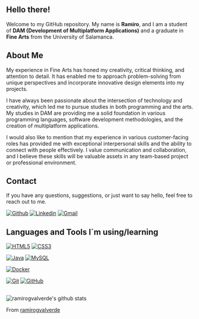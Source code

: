 ## Hello there!

Welcome to my GitHub repository. My name is **Ramiro**, and I am a student of **DAM (Development of Multiplatform Applications)** and a graduate in **Fine Arts** from the University of Salamanca.

## About Me

My experience in Fine Arts has honed my creativity, critical thinking, and attention to detail. It has enabled me to approach problem-solving from unique perspectives and incorporate innovative design elements into my projects.

I have always been passionate about the intersection of technology and creativity, which led me to pursue studies in both programming and the arts. My studies in DAM are providing me a solid foundation in various programming languages, software development methodologies, and the creation of multiplatform applications.

I would also like to mention that my experience in various customer-facing roles has provided me with exceptional interpersonal skills and the ability to connect with people effectively. I value communication and collaboration, and I believe these skills will be valuable assets in any team-based project or professional environment.

## Contact

If you have any questions, suggestions, or just want to say hello, feel free to reach out to me.

[![Github](https://img.shields.io/badge/-Github-000?style=flat&logo=Github&logoColor=white)](https://github.com/ramirogvalverde)
[![Linkedin](https://img.shields.io/badge/-LinkedIn-blue?style=flat&logo=Linkedin&logoColor=white)](https://www.linkedin.com/in/ramiro-guti%C3%A9rrez-valverde-55a244180/)
[![Gmail](https://img.shields.io/badge/-Gmail-c14438?style=flat&logo=Gmail&logoColor=white)](mailto:ramirogvalverde@gmail.com)


## Languages and Tools I´m using/learning
   
[![HTML5](https://img.shields.io/badge/-HTML5-E34F26?style=flat&logo=html5&logoColor=white&link=https://github.com/hritik5102)](https://github.com/hritik5102) 
[![CSS3](https://img.shields.io/badge/-CSS3-1572B6?style=flat&logo=css3&link=https://github.com/hritik5102)](https://github.com/hritik5102)  

[![Java](https://img.shields.io/badge/Java-orange?style=flat&logo=java&logoColor=white&link=https://github.com/hritik5102)](https://github.com/hritik5102)
[![MySQL](https://img.shields.io/badge/-MySQL-black?style=flat&logo=mysql&link=https://github.com/hritik5102)](https://github.com/hritik5102)

[![Docker](https://img.shields.io/badge/-Docker-black?style=flat&logo=docker&link=https://github.com/hritik5102)](https://github.com/hritik5102) 

[![Git](https://img.shields.io/badge/-Git-black?style=flat&logo=git&link=https://github.com/hritik5102)](https://github.com/hritik5102) 
[![GitHub](https://img.shields.io/badge/-GitHub-181717?style=flat&logo=github&link=https://github.com/hritik5102)](https://github.com/hritik5102)

##

![ramirogvalverde's github stats](https://github-readme-stats.vercel.app/api?username=ramirogvalverde&show_icons=true&theme=dark)

From [ramirogvalverde](https://github.com/ramirogvalverde)
